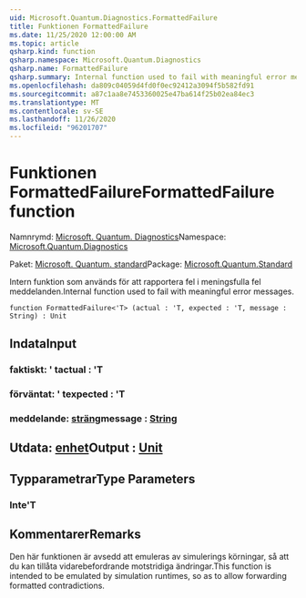 ```yaml
---
uid: Microsoft.Quantum.Diagnostics.FormattedFailure
title: Funktionen FormattedFailure
ms.date: 11/25/2020 12:00:00 AM
ms.topic: article
qsharp.kind: function
qsharp.namespace: Microsoft.Quantum.Diagnostics
qsharp.name: FormattedFailure
qsharp.summary: Internal function used to fail with meaningful error messages.
ms.openlocfilehash: da809c04059d4fd0f0ec92412a3094f5b582fd91
ms.sourcegitcommit: a87c1aa8e7453360025e47ba614f25b02ea84ec3
ms.translationtype: MT
ms.contentlocale: sv-SE
ms.lasthandoff: 11/26/2020
ms.locfileid: "96201707"
---
```

# <a name="formattedfailure-function"></a><span data-ttu-id="85e38-102">Funktionen FormattedFailure</span><span class="sxs-lookup"><span data-stu-id="85e38-102">FormattedFailure function</span></span>

<span data-ttu-id="85e38-103">Namnrymd: [Microsoft. Quantum. Diagnostics](xref:Microsoft.Quantum.Diagnostics)</span><span class="sxs-lookup"><span data-stu-id="85e38-103">Namespace: [Microsoft.Quantum.Diagnostics](xref:Microsoft.Quantum.Diagnostics)</span></span>

<span data-ttu-id="85e38-104">Paket: [Microsoft. Quantum. standard](https://nuget.org/packages/Microsoft.Quantum.Standard)</span><span class="sxs-lookup"><span data-stu-id="85e38-104">Package: [Microsoft.Quantum.Standard](https://nuget.org/packages/Microsoft.Quantum.Standard)</span></span>


<span data-ttu-id="85e38-105">Intern funktion som används för att rapportera fel i meningsfulla fel meddelanden.</span><span class="sxs-lookup"><span data-stu-id="85e38-105">Internal function used to fail with meaningful error messages.</span></span>

```qsharp
function FormattedFailure<'T> (actual : 'T, expected : 'T, message : String) : Unit
```


## <a name="input"></a><span data-ttu-id="85e38-106">Indata</span><span class="sxs-lookup"><span data-stu-id="85e38-106">Input</span></span>

### <a name="actual--t"></a><span data-ttu-id="85e38-107">faktiskt: ' t</span><span class="sxs-lookup"><span data-stu-id="85e38-107">actual : 'T</span></span>




### <a name="expected--t"></a><span data-ttu-id="85e38-108">förväntat: ' t</span><span class="sxs-lookup"><span data-stu-id="85e38-108">expected : 'T</span></span>




### <a name="message--string"></a><span data-ttu-id="85e38-109">meddelande: [sträng](xref:microsoft.quantum.lang-ref.string)</span><span class="sxs-lookup"><span data-stu-id="85e38-109">message : [String](xref:microsoft.quantum.lang-ref.string)</span></span>





## <a name="output--unit"></a><span data-ttu-id="85e38-110">Utdata: [enhet](xref:microsoft.quantum.lang-ref.unit)</span><span class="sxs-lookup"><span data-stu-id="85e38-110">Output : [Unit](xref:microsoft.quantum.lang-ref.unit)</span></span>



## <a name="type-parameters"></a><span data-ttu-id="85e38-111">Typparametrar</span><span class="sxs-lookup"><span data-stu-id="85e38-111">Type Parameters</span></span>

### <a name="t"></a><span data-ttu-id="85e38-112">Inte</span><span class="sxs-lookup"><span data-stu-id="85e38-112">'T</span></span>



## <a name="remarks"></a><span data-ttu-id="85e38-113">Kommentarer</span><span class="sxs-lookup"><span data-stu-id="85e38-113">Remarks</span></span>

<span data-ttu-id="85e38-114">Den här funktionen är avsedd att emuleras av simulerings körningar, så att du kan tillåta vidarebefordrande motstridiga ändringar.</span><span class="sxs-lookup"><span data-stu-id="85e38-114">This function is intended to be emulated by simulation runtimes, so as to allow forwarding formatted contradictions.</span></span>